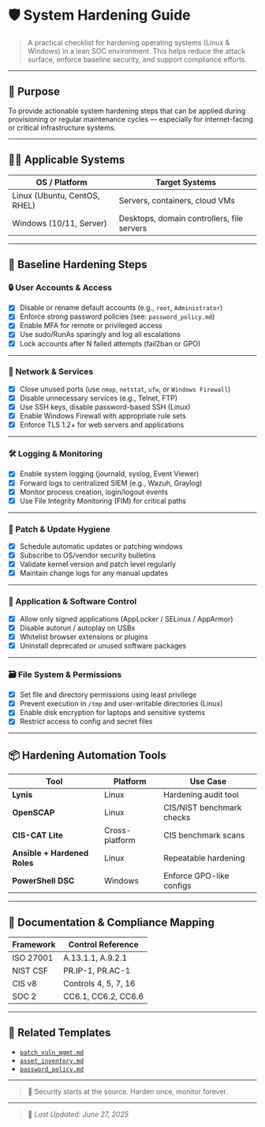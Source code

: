 # 🛡️ System Hardening Guide

> A practical checklist for hardening operating systems (Linux & Windows) in a lean SOC environment. This helps reduce the attack surface, enforce baseline security, and support compliance efforts.

---

## 🎯 Purpose

To provide actionable system hardening steps that can be applied during provisioning or regular maintenance cycles — especially for internet-facing or critical infrastructure systems.

---

## 🧑‍💻 Applicable Systems

| OS / Platform   | Target Systems                   |
|-----------------|----------------------------------|
| Linux (Ubuntu, CentOS, RHEL) | Servers, containers, cloud VMs |
| Windows (10/11, Server) | Desktops, domain controllers, file servers |

---

## 🧱 Baseline Hardening Steps

### 🔒 User Accounts & Access

- [x] Disable or rename default accounts (e.g., `root`, `Administrator`)
- [x] Enforce strong password policies (see: `password_policy.md`)
- [x] Enable MFA for remote or privileged access
- [x] Use sudo/RunAs sparingly and log all escalations
- [x] Lock accounts after N failed attempts (fail2ban or GPO)

---

### 🔗 Network & Services

- [x] Close unused ports (use `nmap`, `netstat`, `ufw`, or `Windows Firewall`)
- [x] Disable unnecessary services (e.g., Telnet, FTP)
- [x] Use SSH keys, disable password-based SSH (Linux)
- [x] Enable Windows Firewall with appropriate rule sets
- [x] Enforce TLS 1.2+ for web servers and applications

---

### 🛠️ Logging & Monitoring

- [x] Enable system logging (journald, syslog, Event Viewer)
- [x] Forward logs to centralized SIEM (e.g., Wazuh, Graylog)
- [x] Monitor process creation, login/logout events
- [x] Use File Integrity Monitoring (FIM) for critical paths

---

### 🔄 Patch & Update Hygiene

- [x] Schedule automatic updates or patching windows
- [x] Subscribe to OS/vendor security bulletins
- [x] Validate kernel version and patch level regularly
- [x] Maintain change logs for any manual updates

---

### 🔐 Application & Software Control

- [x] Allow only signed applications (AppLocker / SELinux / AppArmor)
- [x] Disable autorun / autoplay on USBs
- [x] Whitelist browser extensions or plugins
- [x] Uninstall deprecated or unused software packages

---

### 🗃️ File System & Permissions

- [x] Set file and directory permissions using least privilege
- [x] Prevent execution in `/tmp` and user-writable directories (Linux)
- [x] Enable disk encryption for laptops and sensitive systems
- [x] Restrict access to config and secret files

---

## 📦 Hardening Automation Tools

| Tool | Platform | Use Case |
|------|----------|----------|
| **Lynis** | Linux | Hardening audit tool |
| **OpenSCAP** | Linux | CIS/NIST benchmark checks |
| **CIS-CAT Lite** | Cross-platform | CIS benchmark scans |
| **Ansible + Hardened Roles** | Linux | Repeatable hardening |
| **PowerShell DSC** | Windows | Enforce GPO-like configs |

---

## 📜 Documentation & Compliance Mapping

| Framework | Control Reference |
|-----------|-------------------|
| ISO 27001 | A.13.1.1, A.9.2.1 |
| NIST CSF  | PR.IP-1, PR.AC-1 |
| CIS v8    | Controls 4, 5, 7, 16 |
| SOC 2     | CC6.1, CC6.2, CC6.6 |

---

## 📎 Related Templates

- [`patch_vuln_mgmt.md`](../operations/patch_vuln_mgmt.md)
- [`asset_inventory.md`](../operations/asset_inventory.md)
- [`password_policy.md`](../../mvs-kit-fintech/password_policy.md)

---

> 📣 Security starts at the source. Harden once, monitor forever.

---

> 🔄 _Last Updated: June 27, 2025_
